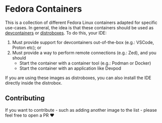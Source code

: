 # Fedora Containers

This is a collection of different Fedora Linux containers adapted for specific use-cases.
In general, the idea is that these containers should be used as [devcontainers](https://containers.dev/) or [distroboxes](https://distrobox.it/). To do this, your IDE:

1. Must provide support for devcontainers out-of-the-box (e.g.: VSCode, Proton etc); or
2. Must provide a way to perform remote connections (e.g.: Zed), and you should
    - Start the container with a container tool (e.g.: Podman or Docker)
    - Start the container with an application like Devpod

If you are using these images as distroboxes, you can also install the IDE directly inside the distrobox.

## Contributing

If you want to contribute - such as adding another image to the list - please feel free to open a PR :heart: